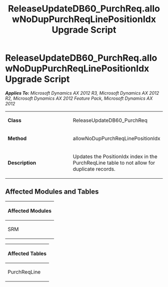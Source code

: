 ﻿---
title: ReleaseUpdateDB60_PurchReq.allowNoDupPurchReqLinePositionIdx Upgrade Script
TOCTitle: ReleaseUpdateDB60_PurchReq.allowNoDupPurchReqLinePositionIdx Upgrade Script
ms:assetid: 99e65cdd-cfa8-d2ed-71dd-cfca10ca859c
ms:mtpsurl: https://msdn.microsoft.com/en-us/library/JJ686280(v=AX.60)
ms:contentKeyID: 49709983
ms.date: 05/18/2015
mtps_version: v=AX.60
---

# ReleaseUpdateDB60\_PurchReq.allowNoDupPurchReqLinePositionIdx Upgrade Script 


_**Applies To:** Microsoft Dynamics AX 2012 R3, Microsoft Dynamics AX 2012 R2, Microsoft Dynamics AX 2012 Feature Pack, Microsoft Dynamics AX 2012_

<table>
<colgroup>
<col style="width: 50%" />
<col style="width: 50%" />
</colgroup>
<tbody>
<tr class="odd">
<td><p><strong>Class</strong></p></td>
<td><p>ReleaseUpdateDB60_PurchReq</p></td>
</tr>
<tr class="even">
<td><p><strong>Method</strong></p></td>
<td><p>allowNoDupPurchReqLinePositionIdx</p></td>
</tr>
<tr class="odd">
<td><p><strong>Description</strong></p></td>
<td><p>Updates the PositionIdx index in the PurchReqLine table to not allow for duplicate records.</p></td>
</tr>
</tbody>
</table>


## Affected Modules and Tables

<table>
<colgroup>
<col style="width: 100%" />
</colgroup>
<thead>
<tr class="header">
<th><p>Affected Modules</p></th>
</tr>
</thead>
<tbody>
<tr class="odd">
<td><p>SRM</p></td>
</tr>
</tbody>
</table>


<table>
<colgroup>
<col style="width: 100%" />
</colgroup>
<thead>
<tr class="header">
<th><p>Affected Tables</p></th>
</tr>
</thead>
<tbody>
<tr class="odd">
<td><p>PurchReqLine</p></td>
</tr>
</tbody>
</table>

  


